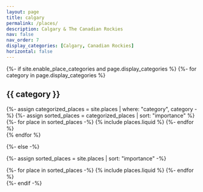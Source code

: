 ```yaml
---
layout: page
title: calgary
permalink: /places/
description: Calgary & The Canadian Rockies
nav: false
nav_order: 7
display_categories: [Calgary, Canadian Rockies]
horizontal: false
---
```


<div class="places">
{%- if site.enable_place_categories and page.display_categories %}
  <!-- Display categorized places -->
  {%- for category in page.display_categories %}
  <h2 class="category">{{ category }}</h2>
  {%- assign categorized_places = site.places | where: "category", category -%}
  {%- assign sorted_places = categorized_places | sort: "importance" %}
  <!-- Generate cards for each project -->
  <div class="grid">
    {%- for place in sorted_places -%}
      {% include places.liquid %}
    {%- endfor %}
  </div>
  {% endfor %}

{%- else -%}

<!-- Display places without categories -->

{%- assign sorted_places = site.places | sort: "importance" -%}

  <!-- Generate cards for each project -->
  <div class="grid">
    {%- for place in sorted_places -%}
      {% include places.liquid %}
    {%- endfor %}
  </div>
{%- endif -%}
</div>
